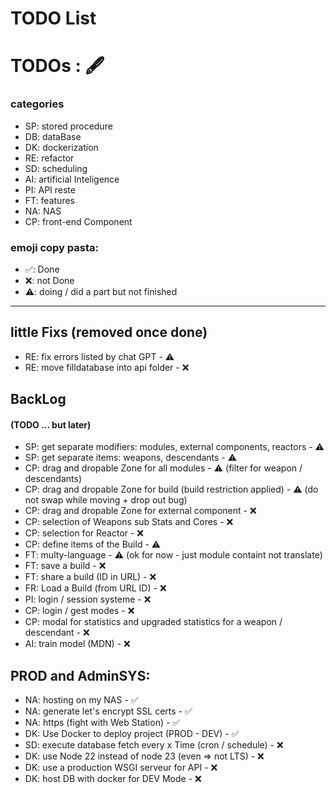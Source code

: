 # TODO List

# TODOs : 🖋️

### categories
- SP: stored procedure
- DB: dataBase
- DK: dockerization
- RE: refactor
- SD: scheduling
- AI: artificial Inteligence
- PI: API reste
- FT: features
- NA: NAS
- CP: front-end Component

### emoji copy pasta:
- ✅: Done
- ❌: not Done
- ⚠️: doing / did a part but not finished

---

## little Fixs (removed once done)
- RE: fix errors listed by chat GPT - ⚠️
- RE: move filldatabase into api folder - ❌


## BackLog
#### (TODO ... but later)
- SP: get separate modifiers: modules, external components, reactors - ⚠️
- SP: get separate items: weapons, descendants - ⚠️
- CP: drag and dropable Zone for all modules - ⚠️ (filter for weapon / descendants)
- CP: drag and dropable Zone for build (build restriction applied) - ⚠️ (do not swap while moving + drop out bug)
- CP: drag and dropable Zone for external component - ❌
- CP: selection of Weapons sub Stats and Cores - ❌
- CP: selection for Reactor - ❌
- CP: define items of the Build - ⚠️
- FT: multy-language - ⚠️ (ok for now - just module containt not translate)
- FT: save a build - ❌
- FT: share a build (ID in URL) - ❌
- FR: Load a Build (from URL ID) - ❌
- PI: login / session systeme - ❌
- CP: login / gest modes - ❌
- CP: modal for statistics and upgraded statistics for a weapon / descendant - ❌
- AI: train model (MDN) - ❌

## PROD and AdminSYS:
- NA: hosting on my NAS - ✅
- NA: generate let's encrypt SSL certs - ✅
- NA: https (fight with Web Station) - ✅
- DK: Use Docker to deploy project (PROD - DEV) - ✅
- SD: execute database fetch every x Time (cron / schedule) - ❌
- DK: use Node 22 instead of node 23 (even => not LTS) - ❌
- DK: use a production WSGI serveur for API - ❌
- DK: host DB with docker for DEV Mode - ❌